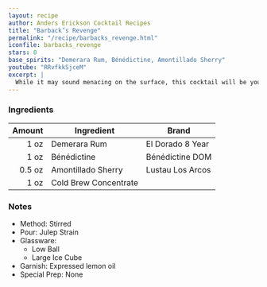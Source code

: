 ```yaml
---
layout: recipe
author: Anders Erickson Cocktail Recipes
title: "Barback’s Revenge"
permalink: "/recipe/barbacks_revenge.html"
iconfile: barbacks_revenge
stars: 0
base_spirits: "Demerara Rum, Bénédictine, Amontillado Sherry"
youtube: "RRvfkkSjceM"
excerpt: |
  While it may sound menacing on the surface, this cocktail will be your cold-brew coffee's new best friend. With herbal sweetness from the rum and benedictine to savory elements from the sherry.
---
```


### Ingredients

| Amount | Ingredient            | Brand            |
| -----: | --------------------- | ---------------- |
|   1 oz | Demerara Rum          | El Dorado 8 Year |
|   1 oz | Bénédictine           | Bénédictine DOM  |
| 0.5 oz | Amontillado Sherry    | Lustau Los Arcos |
|   1 oz | Cold Brew Concentrate |

### Notes

- Method: Stirred
- Pour: Julep Strain
- Glassware:
  - Low Ball
  - Large Ice Cube
- Garnish: Expressed lemon oil
- Special Prep: None
